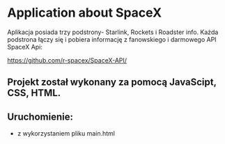 # Application about SpaceX

Aplikacja posiada trzy podstrony- Starlink, Rockets i Roadster info. Każda podstrona łączy się i pobiera informację z fanowskiego i darmowego API SpaceX Api:

https://github.com/r-spacex/SpaceX-API/

## Projekt został wykonany za pomocą JavaScipt, CSS, HTML.

## Uruchomienie:
- z wykorzystaniem pliku main.html